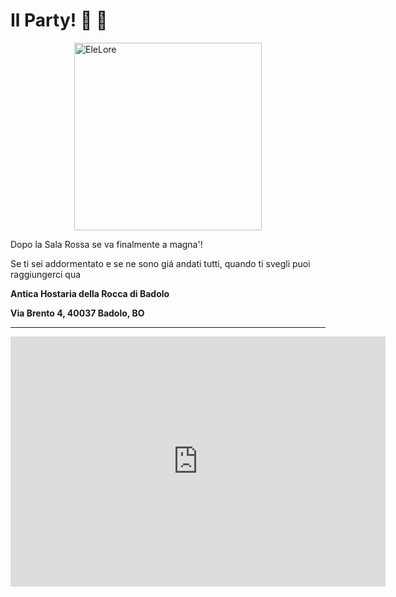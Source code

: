 # Il Party! :tada: :confetti_ball:

<img src="https://media.giphy.com/media/yoJC2GnSClbPOkV0eA/giphy.gif" alt="EleLore" style="display: block; margin:0 auto;" width="300"/>

Dopo la Sala Rossa se va finalmente a magna'! 

Se ti sei addormentato e se ne sono giá andati tutti, quando ti svegli puoi raggiungerci qua

**Antica Hostaria della Rocca di Badolo**

**Via Brento 4, 40037 Badolo, BO**


 -------------------------------


<iframe src="https://www.google.com/maps/embed?pb=!1m18!1m12!1m3!1d2852.6011111141165!2d11.275611115062901!3d44.359244879103464!2m3!1f0!2f0!3f0!3m2!1i1024!2i768!4f13.1!3m3!1m2!1s0x132ad69852a2a0df%3A0x9eafcd760c986a75!2sAntica+Hostaria+Rocca+Di+Badolo!5e0!3m2!1sen!2sde!4v1560188670599!5m2!1sen!2sde" width="600" height="400" frameborder="0" style="border: 0" allowfullscreen></iframe>
</iframe>